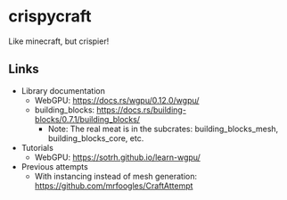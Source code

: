 # crispycraft
Like minecraft, but crispier!

## Links
- Library documentation
  - WebGPU: https://docs.rs/wgpu/0.12.0/wgpu/
  - building_blocks: https://docs.rs/building-blocks/0.7.1/building_blocks/
    - Note: The real meat is in the subcrates: building_blocks_mesh, building_blocks_core, etc.
- Tutorials
  - WebGPU: https://sotrh.github.io/learn-wgpu/
- Previous attempts
  - With instancing instead of mesh generation: https://github.com/mrfoogles/CraftAttempt
